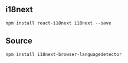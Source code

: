 ## i18next

```
npm install react-i18next i18next --save
```

## Source

```
npm install i18next-browser-languagedetector
```
